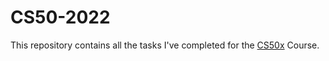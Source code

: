 # CS50-2022
This repository contains all the tasks I've completed for the [CS50x](https://www.edx.org/course/introduction-computer-science-harvardx-cs50x) Course.

